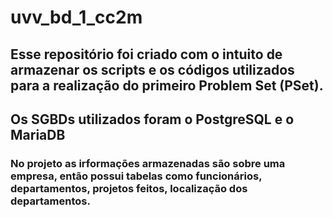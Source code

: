 # uvv_bd_1_cc2m
## Esse repositório foi criado com o intuito de armazenar os scripts e os códigos utilizados para a realização do primeiro Problem Set (PSet).
## Os SGBDs utilizados foram o **PostgreSQL** e o **MariaDB**
### No projeto as irformações armazenadas são sobre uma empresa, então possui tabelas como funcionários, departamentos, projetos feitos, localização dos departamentos.

